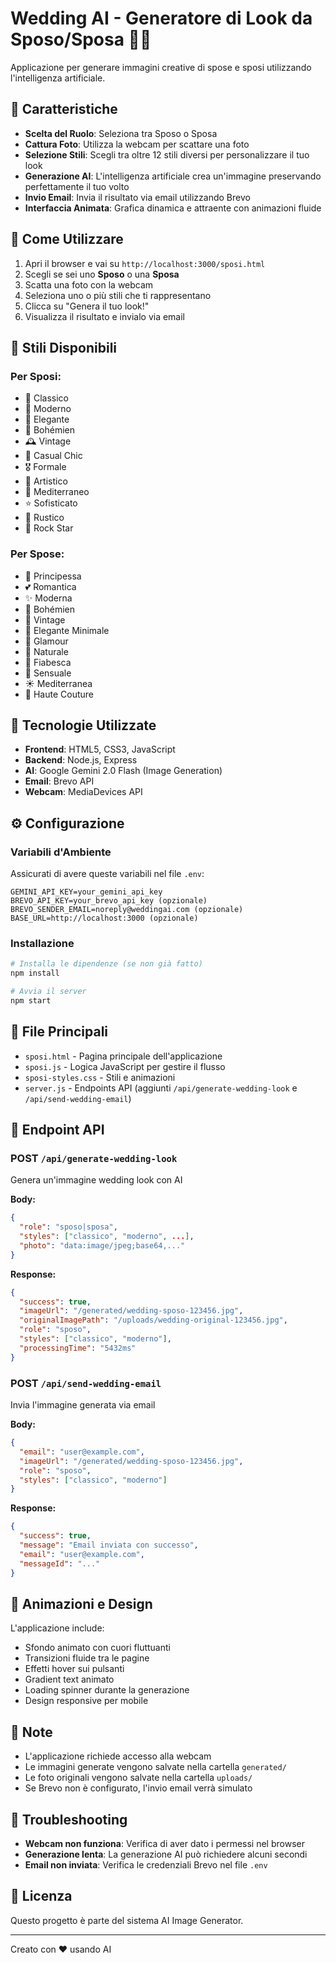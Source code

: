 # Wedding AI - Generatore di Look da Sposo/Sposa 🤵👰

Applicazione per generare immagini creative di spose e sposi utilizzando l'intelligenza artificiale.

## 🌟 Caratteristiche

- **Scelta del Ruolo**: Seleziona tra Sposo o Sposa
- **Cattura Foto**: Utilizza la webcam per scattare una foto
- **Selezione Stili**: Scegli tra oltre 12 stili diversi per personalizzare il tuo look
- **Generazione AI**: L'intelligenza artificiale crea un'immagine preservando perfettamente il tuo volto
- **Invio Email**: Invia il risultato via email utilizzando Brevo
- **Interfaccia Animata**: Grafica dinamica e attraente con animazioni fluide

## 🚀 Come Utilizzare

1. Apri il browser e vai su `http://localhost:3000/sposi.html`
2. Scegli se sei uno **Sposo** o una **Sposa**
3. Scatta una foto con la webcam
4. Seleziona uno o più stili che ti rappresentano
5. Clicca su "Genera il tuo look!"
6. Visualizza il risultato e invialo via email

## 🎨 Stili Disponibili

### Per Sposi:
- 🎩 Classico
- 💼 Moderno
- 👔 Elegante
- 🌿 Bohémien
- 🕰️ Vintage
- 👕 Casual Chic
- 🎖️ Formale
- 🎨 Artistico
- 🌊 Mediterraneo
- ⭐ Sofisticato
- 🌾 Rustico
- 🎸 Rock Star

### Per Spose:
- 👑 Principessa
- 💕 Romantica
- ✨ Moderna
- 🌸 Bohémien
- 💎 Vintage
- 🤍 Elegante Minimale
- 💃 Glamour
- 🌿 Naturale
- 🦋 Fiabesca
- 🌹 Sensuale
- ☀️ Mediterranea
- 👗 Haute Couture

## 🔧 Tecnologie Utilizzate

- **Frontend**: HTML5, CSS3, JavaScript
- **Backend**: Node.js, Express
- **AI**: Google Gemini 2.0 Flash (Image Generation)
- **Email**: Brevo API
- **Webcam**: MediaDevices API

## ⚙️ Configurazione

### Variabili d'Ambiente

Assicurati di avere queste variabili nel file `.env`:

```env
GEMINI_API_KEY=your_gemini_api_key
BREVO_API_KEY=your_brevo_api_key (opzionale)
BREVO_SENDER_EMAIL=noreply@weddingai.com (opzionale)
BASE_URL=http://localhost:3000 (opzionale)
```

### Installazione

```bash
# Installa le dipendenze (se non già fatto)
npm install

# Avvia il server
npm start
```

## 📁 File Principali

- `sposi.html` - Pagina principale dell'applicazione
- `sposi.js` - Logica JavaScript per gestire il flusso
- `sposi-styles.css` - Stili e animazioni
- `server.js` - Endpoints API (aggiunti `/api/generate-wedding-look` e `/api/send-wedding-email`)

## 🎯 Endpoint API

### POST `/api/generate-wedding-look`
Genera un'immagine wedding look con AI

**Body:**
```json
{
  "role": "sposo|sposa",
  "styles": ["classico", "moderno", ...],
  "photo": "data:image/jpeg;base64,..."
}
```

**Response:**
```json
{
  "success": true,
  "imageUrl": "/generated/wedding-sposo-123456.jpg",
  "originalImagePath": "/uploads/wedding-original-123456.jpg",
  "role": "sposo",
  "styles": ["classico", "moderno"],
  "processingTime": "5432ms"
}
```

### POST `/api/send-wedding-email`
Invia l'immagine generata via email

**Body:**
```json
{
  "email": "user@example.com",
  "imageUrl": "/generated/wedding-sposo-123456.jpg",
  "role": "sposo",
  "styles": ["classico", "moderno"]
}
```

**Response:**
```json
{
  "success": true,
  "message": "Email inviata con successo",
  "email": "user@example.com",
  "messageId": "..."
}
```

## 🎨 Animazioni e Design

L'applicazione include:
- Sfondo animato con cuori fluttuanti
- Transizioni fluide tra le pagine
- Effetti hover sui pulsanti
- Gradient text animato
- Loading spinner durante la generazione
- Design responsive per mobile

## 📝 Note

- L'applicazione richiede accesso alla webcam
- Le immagini generate vengono salvate nella cartella `generated/`
- Le foto originali vengono salvate nella cartella `uploads/`
- Se Brevo non è configurato, l'invio email verrà simulato

## 🐛 Troubleshooting

- **Webcam non funziona**: Verifica di aver dato i permessi nel browser
- **Generazione lenta**: La generazione AI può richiedere alcuni secondi
- **Email non inviata**: Verifica le credenziali Brevo nel file `.env`

## 📄 Licenza

Questo progetto è parte del sistema AI Image Generator.

---

Creato con ❤️ usando AI
